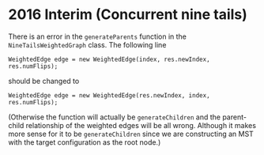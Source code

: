 # 2016 Interim (Concurrent nine tails)
There is an error in the `generateParents` function in the `NineTailsWeightedGraph` class. The following line
```
WeightedEdge edge = new WeightedEdge(index, res.newIndex, res.numFlips);
```
should be changed to
```
WeightedEdge edge = new WeightedEdge(res.newIndex, index, res.numFlips);
```
(Otherwise the function will actually be `generateChildren` and the parent-child relationship of the weighted edges will be all wrong. Although it makes more sense for it to be `generateChildren` since we are constructing an MST with the target configuration as the root node.)
